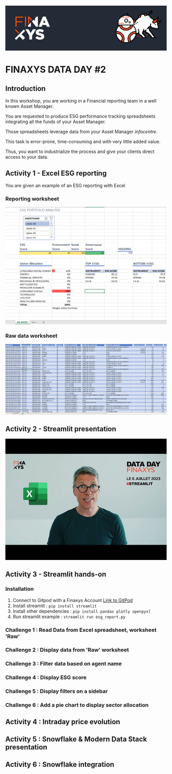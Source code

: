 ![](resources/finaxys_baniere.png)

# FINAXYS DATA DAY #2

## Introduction

In this workshop, you are working in a Financial reporting team in a well known Asset Manager.

You are requested to produce ESG performance tracking spreadsheets integrating all the funds of your Asset Manager.

Those spreadsheets leverage data from your Asset Manager _infocentre_.

This task is error-prone, time-consuming and with very little added value.

Thus, you want to industrialize the process and give your clients direct access to your data.

## Activity 1 - Excel ESG reporting

You are given an example of  an ESG reporting with Excel

### Reporting worksheet

![](resources/ESG_REPORT.PNG)

### Raw data worksheet

![](resources/ESG_REPORT_RAW.PNG)

## Activity 2 - Streamlit presentation

[![](resources/pierre_video.jpg)](https://youtube.com/watch?v=LSBqpPQ9c-M&ab_channel=MediasFINAXYS)

## Activity 3 - Streamlit hands-on

### Installation

1. Connect to Gitpod with a Finaxys Account [Link to GitPod](https://gitpod.io/#https://github.com/Finaxys/data-day-2)
2. Install streamlit : `pip install streamlit`
3. Install other dependencies : `pip install pandas plotly openpyxl`
4. Run streamlit example : `streamlit run esg_report.py` 

### Challenge 1 : Read Data from Excel spreadsheet, worksheet 'Raw'

### Challenge 2 : Display data from 'Raw' worksheet

### Challenge 3 : Filter data based on agent name

### Challenge 4 : Display ESG score

### Challenge 5 : Display filters on a sidebar

### Challenge 6 : Add a pie chart to display sector allocation

## Activity 4 : Intraday price evolution

## Activity 5 : Snowflake & Modern Data Stack presentation

## Activity 6 : Snowflake integration